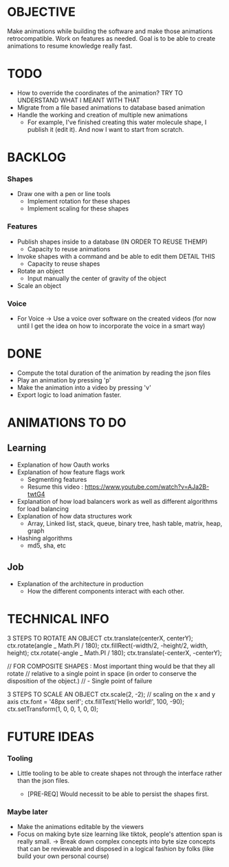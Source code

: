 # OBJECTIVE

Make animations while building the software and make those animations retrocompatible.
Work on features as needed.
Goal is to be able to create animations to resume knowledge really fast.

# TODO

- How to override the coordinates of the animation? TRY TO UNDERSTAND WHAT I MEANT WITH THAT
- Migrate from a file based animations to database based animation
- Handle the working and creation of multiple new animations
  - For example, I've finished creating this water molecule shape, I publish it (edit it). And now I
    want to start from scratch.

# BACKLOG

### Shapes

- Draw one with a pen or line tools
  - Implement rotation for these shapes
  - Implement scaling for these shapes

### Features

- Publish shapes inside to a database (IN ORDER TO REUSE THEMP)
  - Capacity to reuse animations
- Invoke shapes with a command and be able to edit them DETAIL THIS
  - Capacity to reuse shapes
- Rotate an object
  - Input manually the center of gravity of the object
- Scale an object

### Voice

- For Voice -> Use a voice over software on the created videos (for now until I get the idea on how to incorporate the voice in a smart way)

# DONE

- Compute the total duration of the animation by reading the json files
- Play an animation by pressing 'p'
- Make the animation into a video by pressing 'v'
- Export logic to load animation faster.

# ANIMATIONS TO DO

## Learning

- Explanation of how Oauth works
- Explanation of how feature flags work
  - Segmenting features
  - Resume this video : https://www.youtube.com/watch?v=AJa2B-twtG4
- Explanation of how load balancers work as well as different algorithms for load balancing
- Explanation of how data structures work
  - Array, Linked list, stack, queue, binary tree, hash table, matrix, heap, graph
- Hashing algorithms
  - md5, sha, etc

## Job

- Explanation of the architecture in production
  - How the different components interact with each other.

# TECHNICAL INFO

3 STEPS TO ROTATE AN OBJECT
ctx.translate(centerX, centerY);
ctx.rotate(angle _ Math.PI / 180);
ctx.fillRect(-width/2, -height/2, width, height);
ctx.rotate(-angle _ Math.PI / 180);
ctx.translate(-centerX, -centerY);

// FOR COMPOSITE SHAPES : Most important thing would be that they all rotate
// relative to a single point in space (in order to conserve the disposition of the object.)
// - Single point of failure

3 STEPS TO SCALE AN OBJECT
ctx.scale(2, -2); // scaling on the x and y axis
ctx.font = '48px serif';
ctx.fillText('Hello world!', 100, -90);
ctx.setTransform(1, 0, 0, 1, 0, 0);

# FUTURE IDEAS

### Tooling

- Little tooling to be able to create shapes not through the interface rather than the json files.

  - [PRE-REQ] Would necessit to be able to persist the shapes first.

### Maybe later

- Make the animations editable by the viewers
- Focus on making byte size learning like tiktok, people's attention span is really small.
  -> Break down complex concepts into byte size concepts that can be reviewable and disposed in a logical
  fashion by folks (like build your own personal course)
